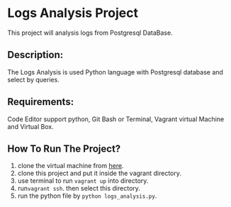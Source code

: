 # Logs Analysis Project

This project will analysis logs from Postgresql DataBase.

## Description:

The Logs Analysis is used Python language with Postgresql database and select by queries.

## Requirements:

Code Editor support python, Git Bash or Terminal, Vagrant virtual Machine and Virtual Box.
  
## How To Run The Project?
  
1. clone the virtual machine from [here](https://github.com/udacity/fullstack-nanodegree-vm.).
2. clone this project and put it inside the vagrant directory.
3. use terminal to run `vagrant up` into directory.
4. run`vagrant ssh`. then select this directory.
5. run the python file by `python logs_analysis.py`.

